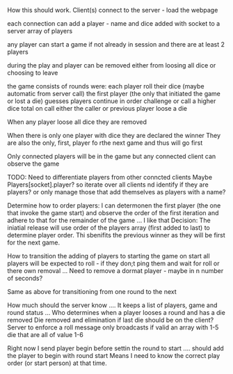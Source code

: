 How this should work. Client(s) connect to the server - load the webpage

each connection can add a player - name and dice added with socket to a server array of players

any player can start a game if not already in session and there are at least 2 players

during the play and player can be removed
    either from loosing all dice or choosing to leave

the game consists of rounds were:
    each player roll their dice (maybe automatic from server call)
    the first player (the only that initiated the game or lost a die) guesses
    players continue in order challenge or call a higher dice total
    on call either the caller or previous player loose a die

When any player loose all dice they are removed

When there is only one player with dice they are declared the winner
    They are also the only, first, player fo rthe next game and thus will go first


Only connected players will be in the game but any connected client can observe the game


TODO:
Need to differentiate players from other conncted clients
    Maybe Players[socket].player?
    so iterate over all clients nd identify if they are players?
    or only manage those that add themselves as players with a name?

Determine how to order players:
    I can determonen the first player (the one that invoke the game start) and observe the order of the first iteration and adhere to that for the remainder of the game ... I like that
Decision: 
    The iniatial release will use order of the players array (first added to last) to determine player order. Thi sbenifits the previous winner as they will be first for the next game.

How to transition the adding of players to starting the game
    on start all players will be expected to roll - if they don;t ping them and wait for roll or there own removal ...
    Need to remove a dormat player - maybe in n number of seconds?

Same as above for transitioning from one round to the next

How much should the server know .... 
    It keeps a list of players, game and round status ...
    Who determines when a player looses a round and has a die removed
        Die removed and elimination if last die should be on the client?
        Server to enforce a roll message only broadcasts if valid
            an array with 1-5 die that are all of value 1-6



Right now I send player begin before settin the round to start .... should add the player to begin with round start 
Means I need to know the correct play order (or start person) at that time.
